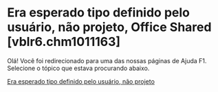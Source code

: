 
# Era esperado tipo definido pelo usuário, não projeto, Office Shared [vblr6.chm1011163]

Olá! Você foi redirecionado para uma das nossas páginas de Ajuda F1. Selecione o tópico que estava procurando abaixo.

[Era esperado tipo definido pelo usuário, não projeto](http://msdn.microsoft.com/library/f84f3542-fe4b-6aa1-1d96-5c7423661070%28Office.15%29.aspx)
